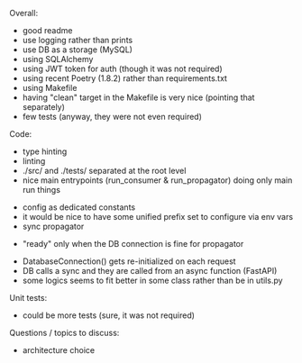 Overall:
  + good readme
  + use logging rather than prints
  + use DB as a storage (MySQL)
  + using SQLAlchemy
  + using JWT token for auth (though it was not required)
  + using recent Poetry (1.8.2) rather than requirements.txt
  + using Makefile
  + having "clean" target in the Makefile is very nice (pointing that separately)
  + few tests (anyway, they were not even required)

Code:
  + type hinting
  + linting
  + ./src/ and ./tests/ separated at the root level
  + nice main entrypoints (run_consumer & run_propagator) doing only main run things
  * config as dedicated constants
  * it would be nice to have some unified prefix set to configure via env vars
  * sync propagator
  + "ready" only when the DB connection is fine for propagator
  * DatabaseConnection() gets re-initialized on each request
  * DB calls a sync and they are called from an async function (FastAPI)
  * some logics seems to fit better in some class rather than be in utils.py


Unit tests:
  + could be more tests (sure, it was not required)


Questions / topics to discuss:
  * architecture choice
